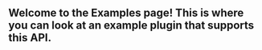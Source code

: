 ## Welcome to the Examples page! This is where you can look at an example plugin that supports this API.
